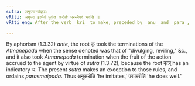 ```yaml
---
sutra: अनुपराभ्यांकृञः
vRtti: अनुपरा इत्येवं पूर्वात् करोतेः परस्मैपदं भवति ॥
vRtti_eng: After the verb _kri_ to make, preceded by _anu_ and _para_, _parasmaipada_ is employed, even when the fruit of the action goes to the agent, and when the sense is that of 'divulging,' &c.

---
```

By aphorism (1.3.32) _ante_, the root कृ took the terminations of the _Atmanepada_ when the sense denoted was that of "divulging, reviling," &c., and it also took _Atmanepada_ termination when the fruit of the action accrued to the agent by virtue of _sutra_ (1.3.72), because the root कृञ् has an indicatory ञ. The present _sutra_ makes an exception to those rules, and ordains _parasmaipada_. Thus अनुकरोति 'he imitates,' पराकरोति 'he does well.'